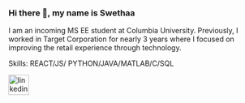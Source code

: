 ### Hi there 👋, my name is Swethaa
I am an incoming MS EE student at Columbia University. Previously, I worked in Target Corporation for nearly 3 years where I focused on improving the retail experience through technology.

Skills:  REACT/JS/ PYTHON/JAVA/MATLAB/C/SQL



[<img src='https://cdn.jsdelivr.net/npm/simple-icons@3.0.1/icons/linkedin.svg' alt='linkedin' height='40'>](https://in.linkedin.com/in/swethaashri)  






<!--
**srs-1/srs-1** is a ✨ _special_ ✨ repository because its `README.md` (this file) appears on your GitHub profile.

Here are some ideas to get you started:

- 🔭 I’m currently working on ...
- 🌱 I’m currently learning ...
- 👯 I’m looking to collaborate on ...
- 🤔 I’m looking for help with ...
- 💬 Ask me about ...
- 📫 How to reach me: ...
- 😄 Pronouns: ...
- ⚡ Fun fact: ...
-->
